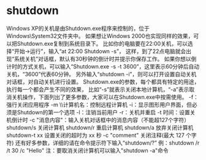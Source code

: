 # shutdown

Windows XP的关机是由Shutdown.exe程序来控制的，位于Windows\\System32文件夹中。
如果想让Windows 2000也实现同样的效果，可以把Shutdown.exe复制到系统目录下。 
比如你的电脑要在22:00关机，可以选择“开始→运行”，输入“at 22:00 Shutdown -s”，
这样，到了22点电脑就会出现“系统关机”对话框，默认有30秒钟的倒计时并提示你保存工作。
如果你想以倒计时的方式关机，可以输入“Shutdown.exe -s -t 3600”，这里表示60分钟后自动关机，“3600”代表60分钟。 
另外输入“shutdown -i”，则可以打开设置自动关机对话框，对自动关机进行设置。 
Shutdown.exe的参数，每个都具有特定的用途，执行每一个都会产生不同的效果，
比如“-s”就表示关闭本地计算机，“-a”表示取消关机操作，下面列出了更多参数，大家可以在Shutdown.exe中按需使用。 
-f：强行关闭应用程序 
-m \\\\计算机名：控制远程计算机 
-i：显示图形用户界面，但必须是Shutdown的第一个选项 
-l：注销当前用户 
-r：关机并重启 
-t 时间：设置关机倒计时 
-c \"消息内容\"：输入关机对话框中的消息内容（不能超127个字符）
shutdown/s       关闭计算机
shutdown/r       重启计算机
shutdown/a       放弃关闭计算机
shutdown-t xx	 设置关闭的超时为 xx 秒
-c "comment"	 关闭注释(最大 127 个字符)
还有好多参数，详细的请在命令提示符下输入“shutdown/?”
例：shutdown /r /t 30 /c "Hello"
注：要取消关闭计算机可以输入"shutdown -a"命令